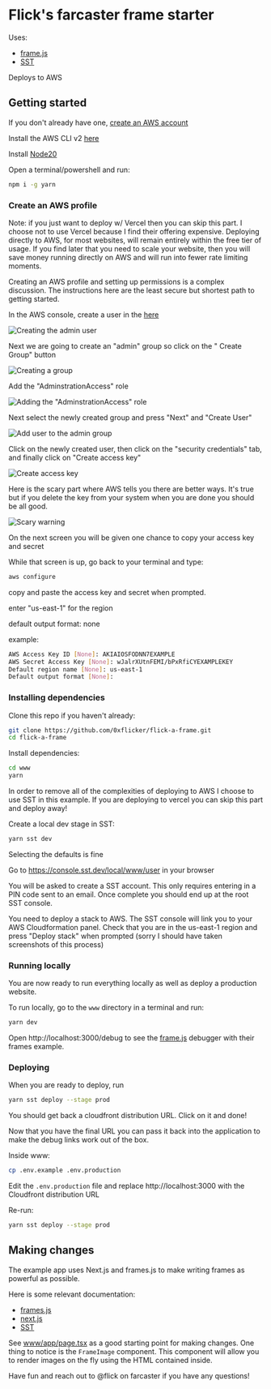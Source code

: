 # Flick's farcaster frame starter

Uses:

- [frame.js](https://github.com/framesjs/frames.js)
- [SST](https://docs.sst.dev/)

Deploys to AWS

## Getting started

If you don't already have one, [create an AWS account](https://aws.amazon.com/console/)

Install the AWS CLI v2 [here](https://docs.aws.amazon.com/cli/latest/userguide/getting-started-install.html)

Install [Node20](https://nodejs.org/en/download)

Open a terminal/powershell and run:

```bash
npm i -g yarn
```

### Create an AWS profile

Note: if you just want to deploy w/ Vercel then you can skip this part. I choose not to use Vercel because I find their offering expensive. Deploying directly to AWS, for most websites, will remain entirely within the free tier of usage. If you find later that you need to scale your website, then you will save money running directly on AWS and will run into fewer rate limiting moments.

Creating an AWS profile and setting up permissions is a complex discussion. The instructions here are the least secure but shortest path to getting started.

In the AWS console, create a user in the [here](https://us-east-1.console.aws.amazon.com/iam/home#/users/create)

![Creating the admin user](./docs/iam-user-1.png)

Next we are going to create an "admin" group so click on the "
Create Group" button

![Creating a group](./docs/iam-user-2.png)

Add the "AdminstrationAccess" role

![Adding the "AdminstrationAccess" role](./docs/iam-user-3.png)

Next select the newly created group and press "Next" and "Create User"

![Add user to the admin group](./docs/iam-user-4.png)

Click on the newly created user, then click on the "security credentials" tab, and finally click on "Create access key"

![Create access key](./docs/iam-user-5.png)

Here is the scary part where AWS tells you there are better ways. It's true but if you delete the key from your system when you are done you should be all good.

![Scary warning](./docs/iam-user-6.png)

On the next screen you will be given one chance to copy your access key and secret

While that screen is up, go back to your terminal and type:

```bash
aws configure
```

copy and paste the access key and secret when prompted.

enter "us-east-1" for the region

default output format: none

example:

```bash
AWS Access Key ID [None]: AKIAIOSFODNN7EXAMPLE
AWS Secret Access Key [None]: wJalrXUtnFEMI/bPxRfiCYEXAMPLEKEY
Default region name [None]: us-east-1
Default output format [None]:
```

### Installing dependencies

Clone this repo if you haven't already:

```bash
git clone https://github.com/0xflicker/flick-a-frame.git
cd flick-a-frame
```

Install dependencies:

```bash
cd www
yarn
```

In order to remove all of the complexities of deploying to AWS I choose to use SST in this example. If you are deploying to vercel you can skip this part and deploy away!

Create a local dev stage in SST:

```bash
yarn sst dev
```

Selecting the defaults is fine

Go to https://console.sst.dev/local/www/user in your browser

You will be asked to create a SST account. This only requires entering in a PIN code sent to an email. Once complete you should end up at the root SST console.

You need to deploy a stack to AWS. The SST console will link you to your AWS Cloudformation panel. Check that you are in the us-east-1 region and press "Deploy stack" when prompted (sorry I should have taken screenshots of this process)

### Running locally

You are now ready to run everything locally as well as deploy a production website.

To run locally, go to the `www` directory in a terminal and run:

```bash
yarn dev
```

Open http://localhost:3000/debug to see the [frame.js](https://github.com/framesjs/frames.js) debugger with their frames example.

### Deploying

When you are ready to deploy, run

```bash
yarn sst deploy --stage prod
```

You should get back a cloudfront distribution URL. Click on it and done!

Now that you have the final URL you can pass it back into the application to make the debug links work out of the box.

Inside www:

```bash
cp .env.example .env.production
```

Edit the `.env.production` file and replace http://localhost:3000 with the Cloudfront distribution URL

Re-run:

```bash
yarn sst deploy --stage prod
```

## Making changes

The example app uses Next.js and frames.js to make writing frames as powerful as possible.

Here is some relevant documentation:

- [frames.js](https://framesjs.org/)
- [next.js](https://nextjs.org/docs)
- [SST](https://docs.sst.dev/)

See [www/app/page.tsx](./www/app/page.tsx) as a good starting point for making changes. One thing to notice is the `FrameImage` component. This component will allow you to render images on the fly using the HTML contained inside.

Have fun and reach out to @flick on farcaster if you have any questions!
